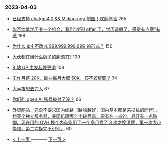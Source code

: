 ### 2023-04-03 
- [已经支持 chatgpt4.0 && Midjourney 制图！欢迎体验](https://www.v2ex.com/t/929311) 265
- [能否给低学历者一个机会，看到“收到 offer 了，学历造假了，感觉有点慌”有感](https://www.v2ex.com/t/929300) 198
- [为什么 ip4 不改成 999.999.999.999 的形式？](https://www.v2ex.com/t/929294) 150
- [大伙都在用什么牌子的剃须刀?](https://www.v2ex.com/t/929312) 109
- [B 站 UP 主发起停更潮](https://www.v2ex.com/t/929310) 108
- [工作月薪 20K，副业每月大概 50K，该不该辞职？](https://www.v2ex.com/t/929234) 74
- [大半夜想去刀人](https://www.v2ex.com/t/929339) 67
- [你们的 open AI 账号被封了没？](https://www.v2ex.com/t/929319) 66
- [外贸网站，完全不要求国内线路（越烂越好，国内基本都是来捣乱的同行），想买个独立服务器，美国机房哪个比较靠谱，要有名一点的，最好有一点防御。现在用的 OVH 换个内存条用了一个多月换了 3 次才换清楚，第一次大小换错，第二次换完不识别。](https://www.v2ex.com/t/929266) 60 

- [ < 上一页 ](https://github.com/able8/v2ex-hot-record/blob/master/2023-04-02.md) -------- [ 下一页 > ](https://github.com/able8/v2ex-hot-record/blob/master/2023-04-04.md)